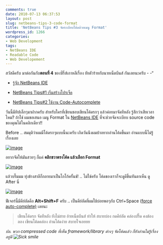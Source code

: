 ```yaml
---
comments: true
date: 2010-07-13 06:37:53
layout: post
slug: netbeans-tips-3-code-format
title: 'NetBeans Tips #3 จัดระเบียบโค้ดด้วยเมนู Format'
wordpress_id: 1266
categories:
- Web Development
tags:
- NetBeans IDE
- Readable Code
- Web Developement
---
```


สวัสดีครับ มาต่อกันกับ**ตอนที่ 4** ของซีรี่ส์เกาหลีเรื่อง ยัยตัวร้ายกับนายเน็ตบีนส์ กันเลยนะครับ - -“




  * [รู้จัก NetBeans IDE](http://armno.in.th/20100710/%e0%b9%81%e0%b8%99%e0%b8%b0%e0%b8%99%e0%b8%b3-netbeans-ide-%e0%b8%aa%e0%b8%b3%e0%b8%ab%e0%b8%a3%e0%b8%b1%e0%b8%9a%e0%b9%80%e0%b8%82%e0%b8%b5%e0%b8%a2%e0%b8%99%e0%b9%82%e0%b8%84%e0%b9%89%e0%b8%94-php)


  * [NetBeans Tips#1 เริ่มสร้างโปรเจ็ค](http://armno.in.th/20100710/netbeans-tips1-%e0%b9%80%e0%b8%a3%e0%b8%b4%e0%b9%88%e0%b8%a1%e0%b8%aa%e0%b8%a3%e0%b9%89%e0%b8%b2%e0%b8%87%e0%b9%82%e0%b8%9b%e0%b8%a3%e0%b9%80%e0%b8%88%e0%b9%87%e0%b8%84)


  * [NetBeans Tips#2 ใช้งาน Code-Autocomplete](http://armno.in.th/20100711/netbeans-tips2-%e0%b9%83%e0%b8%8a%e0%b9%89%e0%b8%87%e0%b8%b2%e0%b8%99-code-auto-complete)


วันนี้มีทิปเล็กๆมาฝากครับ สำหรับใครที่เขียนชอบเขียนโค้ดรกๆ แล้วค่อยมาจัดทีหลัง รู้สึกว่าเสียเวลาไหม? ถ้าใช่ ผมขอเสนอ เมนู Format ใน [NetBeans IDE](http://armno.in.th/content/netbeans-ide) ที่จะช่วยจัดจะเบียบ source code ของคุณได้ในคลิกเดียว!!

Before .. สมมุติว่าผมมีโค้ดรกๆแบบนี้นะครับ เกิดวันนึงผมบ้าอยากอ่านโค้ดขึ้นมา อ่านแบบนี้ไม่รู้เรื่องเลย

[![image](http://files.armno.in.th/uploads/2010/07/image_thumb13.png)](http://files.armno.in.th/uploads/2010/07/image13.png)



อยากจัดให้มันสวยๆ ก็แค่ **คลิกขวาตรงโค้ด แล้วเลือก Format**

[![image](http://files.armno.in.th/uploads/2010/07/image_thumb14.png)](http://files.armno.in.th/uploads/2010/07/image14.png)

แล้วบรึ๊มมม ทุ่งข้างสาลีก็กลายมาเป็นโกโก้ครั้นช์! .. ไม่ใช่ครับ โค้ดของเราก็จะดูดีขึ้นทันตาเห็น ดู After นี่

[![image](http://files.armno.in.th/uploads/2010/07/image_thumb15.png)](http://files.armno.in.th/uploads/2010/07/image15.png)

ฟีเจอร์นี้มีคีย์ลัดคือ **Alt+Shift+F** ครับ .. เป็นคีย์ลัดที่ผมใช้บ่อยพอๆกับ Ctrl+Space ([force auto-complete)](http://armno.in.th/20100711/netbeans-tips2-%e0%b9%83%e0%b8%8a%e0%b9%89%e0%b8%87%e0%b8%b2%e0%b8%99-code-auto-complete) เลยนะ


> เขียนโค้ดรก จัดทีหลัง ยังไม่สาย
อ้ายเน็ตบีนส์ ทำให้ สบายบ๋อง
กดคีย์ลัด คล่องปรึ๊ด คงต้องลอง
เขียนโค้ดคล่อง อ่านโค้ดง่าย สบายใจเอยยย


_ปล. พวก compressed code ที่เห็น framework/library ต่างๆ จัดโค้ดแล้ว ก็ยังอ่านไม่รู้เรื่องอยู่ดี ![Sick smile](http://files.armno.in.th/uploads/2010/07/wlEmoticonsicksmile1.png)_
